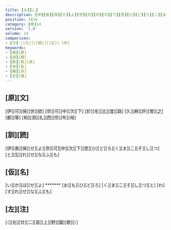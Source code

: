 ```yaml
---
title: [な][し]
description: [伊][香][保][せ][よ][奈][可][中][次][下][思][ひ][ど][ろ][く][ま][こ][そ][し][つ][と][忘][れ][せ][な][ふ][も]
position: 3419
category: [巻]14
version: '1.0'
volume: 14
comparison:
- [次] [[元]][[類]][[古]] [吹]
keywords:
- [東][歌]
- [相][聞]
- [群][馬][県]
- [地][名]
- [難][訓]
- [恋][情]
---
```


## [原][文]

[伊][可][保][世][欲] [奈][可][中][次][下] [於][毛][比][度][路] [久][麻][許][曽][之][都][等] [和][須][礼][西][奈][布][母]

## [訓][読]

[伊][香][保][せ][よ][奈][可][中][次][下][思][ひ][ど][ろ][く][ま][こ][そ][し][つ][と][忘][れ][せ][な][ふ][も]

## [仮][名]

[い][か][ほ][せ][よ] ******* [お][も][ひ][ど][ろ] [く][ま][こ][そ][し][つ][と] [わ][す][れ][せ][な][ふ][も]

## [左][注]

[（][右][廿][二][首][上][野][國][歌][）]
